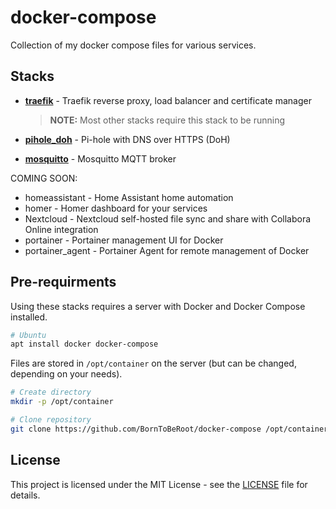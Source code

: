 # docker-compose

Collection of my docker compose files for various services.

## Stacks

- **[traefik][traefik_readme]** - Traefik reverse proxy, load balancer and certificate manager

  > **NOTE:** Most other stacks require this stack to be running

- **[pihole_doh][pihole_doh_readme]** - Pi-hole with DNS over HTTPS (DoH)
- **[mosquitto][mosquitto_readme]** - Mosquitto MQTT broker

COMING SOON:

- homeassistant - Home Assistant home automation
- homer - Homer dashboard for your services
- Nextcloud - Nextcloud self-hosted file sync and share with Collabora Online integration
- portainer - Portainer management UI for Docker
- portainer_agent - Portainer Agent for remote management of Docker

## Pre-requirments

Using these stacks requires a server with Docker and Docker Compose installed.

```bash
# Ubuntu
apt install docker docker-compose
```

Files are stored in `/opt/container` on the server (but can be changed, depending on your needs).

```bash
# Create directory
mkdir -p /opt/container

# Clone repository
git clone https://github.com/BornToBeRoot/docker-compose /opt/container
```

## License

This project is licensed under the MIT License - see the [LICENSE](LICENSE) file for details.

[pihole_doh_readme]: ./stacks/pihole_doh/
[traefik_readme]: ./stacks/traefik/
[mosquitto_readme]: ./stacks/mosquitto/
